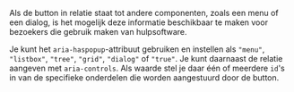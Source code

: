 <!-- @license CC0-1.0 -->

Als de button in relatie staat tot andere componenten, zoals een menu of een dialog, is het mogelijk deze informatie beschikbaar te maken voor bezoekers die gebruik maken van hulpsoftware.

Je kunt het `aria-haspopup`-attribuut gebruiken en instellen als `"menu"`, `"listbox"`, `"tree"`, `"grid"`, `"dialog"` of `"true"`. Je kunt daarnaast de relatie aangeven met `aria-controls`. Als waarde stel je daar één of meerdere `id`'s in van de specifieke onderdelen die worden aangestuurd door de button.
